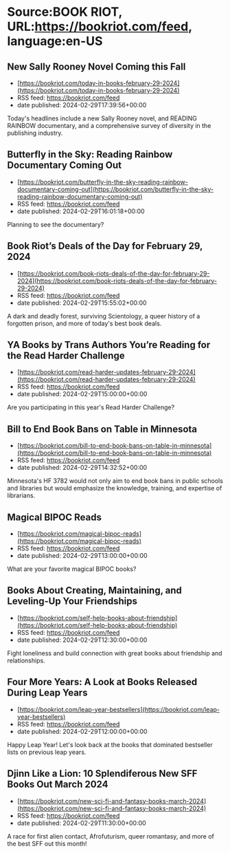 # Source:BOOK RIOT, URL:https://bookriot.com/feed, language:en-US

## New Sally Rooney Novel Coming this Fall
 - [https://bookriot.com/today-in-books-february-29-2024](https://bookriot.com/today-in-books-february-29-2024)
 - RSS feed: https://bookriot.com/feed
 - date published: 2024-02-29T17:39:56+00:00

Today's headlines include a new Sally Rooney novel, and READING RAINBOW documentary, and a comprehensive survey of diversity in the publishing industry.

## Butterfly in the Sky: Reading Rainbow Documentary Coming Out
 - [https://bookriot.com/butterfly-in-the-sky-reading-rainbow-documentary-coming-out](https://bookriot.com/butterfly-in-the-sky-reading-rainbow-documentary-coming-out)
 - RSS feed: https://bookriot.com/feed
 - date published: 2024-02-29T16:01:18+00:00

Planning to see the documentary?

## Book Riot’s Deals of the Day for February 29, 2024
 - [https://bookriot.com/book-riots-deals-of-the-day-for-february-29-2024](https://bookriot.com/book-riots-deals-of-the-day-for-february-29-2024)
 - RSS feed: https://bookriot.com/feed
 - date published: 2024-02-29T15:55:02+00:00

A dark and deadly forest, surviving Scientology, a queer history of a forgotten prison, and more of today's best book deals.

## YA Books by Trans Authors You’re Reading for the Read Harder Challenge
 - [https://bookriot.com/read-harder-updates-february-29-2024](https://bookriot.com/read-harder-updates-february-29-2024)
 - RSS feed: https://bookriot.com/feed
 - date published: 2024-02-29T15:00:00+00:00

Are you participating in this year's Read Harder Challenge?

## Bill to End Book Bans on Table in Minnesota
 - [https://bookriot.com/bill-to-end-book-bans-on-table-in-minnesota](https://bookriot.com/bill-to-end-book-bans-on-table-in-minnesota)
 - RSS feed: https://bookriot.com/feed
 - date published: 2024-02-29T14:32:52+00:00

Minnesota's HF 3782 would not only aim to end book bans in public schools and libraries but would emphasize the knowledge, training, and expertise of librarians.

## Magical BIPOC Reads
 - [https://bookriot.com/magical-bipoc-reads](https://bookriot.com/magical-bipoc-reads)
 - RSS feed: https://bookriot.com/feed
 - date published: 2024-02-29T13:00:00+00:00

What are your favorite magical BIPOC books?

## Books About Creating, Maintaining, and Leveling-Up Your Friendships
 - [https://bookriot.com/self-help-books-about-friendship](https://bookriot.com/self-help-books-about-friendship)
 - RSS feed: https://bookriot.com/feed
 - date published: 2024-02-29T12:30:00+00:00

Fight loneliness and build connection with great books about friendship and relationships.

## Four More Years: A Look at Books Released During Leap Years
 - [https://bookriot.com/leap-year-bestsellers](https://bookriot.com/leap-year-bestsellers)
 - RSS feed: https://bookriot.com/feed
 - date published: 2024-02-29T12:00:00+00:00

Happy Leap Year! Let's look back at the books that dominated bestseller lists on previous leap years.

## Djinn Like a Lion: 10 Splendiferous New SFF Books Out March 2024
 - [https://bookriot.com/new-sci-fi-and-fantasy-books-march-2024](https://bookriot.com/new-sci-fi-and-fantasy-books-march-2024)
 - RSS feed: https://bookriot.com/feed
 - date published: 2024-02-29T11:30:00+00:00

A race for first alien contact, Afrofuturism, queer romantasy, and more of the best SFF out this month!

